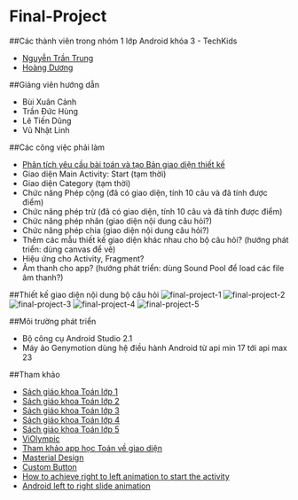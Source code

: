 # Final-Project

##Các thành viên trong nhóm 1 lớp Android khóa 3 - TechKids
+ [Nguyễn Trần Trung](https://github.com/trantrungnt)
+ [Hoàng Dương](https://github.com/hoangduong97) 

##Giảng viên hướng dẫn 
+ Bùi Xuân Cảnh
+ Trần Đức Hùng
+ Lê Tiến Dũng
+ Vũ Nhật Linh

##Các công việc phải làm
+ [Phân tích yêu cầu bài toán và tạo Bản giao diện thiết kế](https://goo.gl/aFsDRo)
+ Giao diện Main Activity: Start (tạm thời)
+ Giao diện Category (tạm thời)
+ Chức năng Phép cộng (đã có giao diện, tính 10 câu và đã tính được điểm)
+ Chức năng phép trừ (đã có giao diện, tính 10 câu và đã tính được điểm)
+ Chức năng phép nhân (giao diện nội dung câu hỏi?)
+ Chức năng phép chia (giao diện nội dung câu hỏi?)
+ Thêm các mẫu thiết kế giao diện khác nhau cho bộ câu hỏi? (hướng phát triển: dùng canvas để vẽ)
+ Hiệu ứng cho Activity, Fragment?
+ Âm thanh cho app? (hướng phát triển: dùng Sound Pool để load các file âm thanh?)


##Thiết kế giao diện nội dung bộ câu hỏi
![final-project-1](http://i477.photobucket.com/albums/rr132/trungepu/final-project-1_zpsrznvlfms.jpg)
![final-project-2](http://i477.photobucket.com/albums/rr132/trungepu/final-project-2_zpskimzcq8w.jpg)
![final-project-3](http://i477.photobucket.com/albums/rr132/trungepu/final-project-3_zpszer33gez.jpg)
![final-project-4](http://i477.photobucket.com/albums/rr132/trungepu/final-project-4_zpsuvkmkz6k.jpg)
![final-project-5](http://i477.photobucket.com/albums/rr132/trungepu/final-project-5_zpsscqmdss7.jpg)

##Môi trường phát triển
+ Bộ công cụ Android Studio 2.1
+ Máy ảo Genymotion dùng hệ điều hành Android từ api min 17 tới api max 23

##Tham khảo
+ [Sách giáo khoa Toán lớp 1](http://booktoan.com/sach-giao-khoa-toan-lop-1.html)
+ [Sách giáo khoa Toán lớp 2](http://booktoan.com/sach-giao-khoa-toan-lop-2.html)
+ [Sách giáo khoa Toán lớp 3](http://booktoan.com/sach-giao-khoa-toan-lop-3.html)
+ [Sách giáo khoa Toán lớp 4](http://booktoan.com/sach-giao-khoa-toan-lop-4.html)
+ [Sách giáo khoa Toán lớp 5](http://booktoan.com/sach-giao-khoa-toan-lop-5.html)
+ [ViOlympic](http://violympic.vn/)
+ [Tham khảo app học Toán về giao diện](https://www.youtube.com/watch?v=qqVKs1aBLgI)
+ [Masterial Design](https://www.google.com/design/spec/style/color.html#color-color-schemes)
+ [Custom Button](https://androidcookbook.com/Recipe.seam?recipeId=3307)
+ [How to achieve right to left animation to start the activity](http://stackoverflow.com/questions/26431017/how-to-achieve-right-to-left-animation-to-start-the-activity)
+ [Android left to right slide animation](http://stackoverflow.com/questions/5151591/android-left-to-right-slide-animation)




